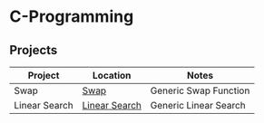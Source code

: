 # C-Programming

## Projects

| Project | Location | Notes |
|---------|----------|-------|
| Swap    | [Swap](https://github.com/Blackbird002/C-Programming/tree/master/Generic%20Swap) | Generic Swap Function |
| Linear Search | [Linear Search](https://github.com/Blackbird002/C-Programming/tree/master/Generic%20Linear%20Search) | Generic Linear Search |

